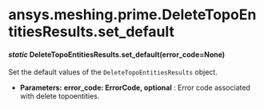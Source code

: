 # ansys.meshing.prime.DeleteTopoEntitiesResults.set_default



#### *static* DeleteTopoEntitiesResults.set_default(error_code=None)

Set the default values of the `DeleteTopoEntitiesResults` object.

* **Parameters:**
  **error_code: ErrorCode, optional**
  : Error code associated with delete topoentities.

<!-- !! processed by numpydoc !! -->
